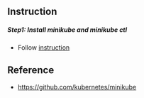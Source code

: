 ## Instruction

##### Step1: Install minikube and minikube ctl

- Follow [instruction](https://github.com/kubernetes/minikube)

## Reference

- https://github.com/kubernetes/minikube
